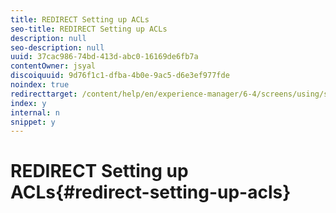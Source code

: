 ```yaml
---
title: REDIRECT Setting up ACLs
seo-title: REDIRECT Setting up ACLs
description: null
seo-description: null
uuid: 37cac986-74bd-413d-abc0-16169de6fb7a
contentOwner: jsyal
discoiquuid: 9d76f1c1-dfba-4b0e-9ac5-d6e3ef977fde
noindex: true
redirecttarget: /content/help/en/experience-manager/6-4/screens/using/setting-up-acls
index: y
internal: n
snippet: y
---
```


# REDIRECT Setting up ACLs{#redirect-setting-up-acls}

